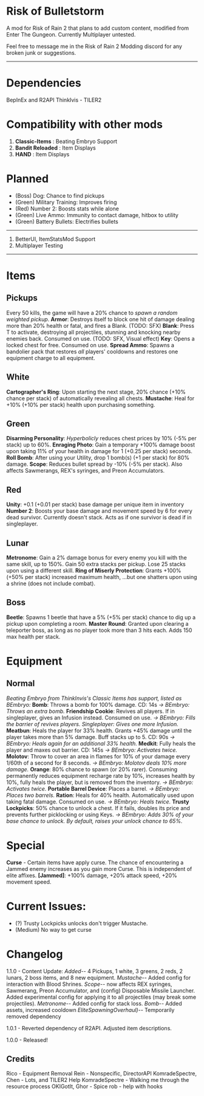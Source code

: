 # Risk of Bulletstorm
A mod for Risk of Rain 2 that plans to add custom content, modified from Enter The Gungeon. Currently Multiplayer untested.

Feel free to message me in the Risk of Rain 2 Modding discord for any broken junk or suggestions.
***
# Dependencies
BepInEx and R2API
ThinkIvis - TILER2

# Compatibility with other mods
1. **Classic-Items** : Beating Embryo Support
2. **Bandit Reloaded** : Item Displays
3. **HAND** : Item Displays

# Planned
* (Boss) Dog: Chance to find pickups
* (Green) Military Training: Improves firing
* (Red) Number 2: Boosts stats while alone
* (Green) Live Ammo: Immunity to contact damage, hitbox to utility
* (Green) Battery Bullets: Electrifies bullets
***
1. BetterUI, ItemStatsMod Support
2. Multiplayer Testing

***
# Items
## Pickups
Every 50 kills, the game will have a 20% chance to *spawn a random weighted pickup*.
**Armor**: Destroys itself to block one hit of damage dealing more than 20% health or fatal, and fires a Blank. (TODO: SFX)
**Blank**: Press T to activate, destroying all projectiles, stunning and knocking nearby enemies back. Consumed on use. (TODO: SFX, Visual effect)
**Key**: Opens a locked chest for free. Consumed on use.
**Spread Ammo**: Spawns a bandolier pack that restores *all* players' cooldowns and restores one equipment charge to all equipment.

## White
**Cartographer's Ring**: Upon starting the next stage, 20% chance (+10% chance per stack) of automatically revealing all chests.
**Mustache**: Heal for +10% (+10% per stack) health upon purchasing something.

## Green
**Disarming Personality**: *Hyperbolicly* reduces chest prices by 10% (-5% per stack) up to 60%.
**Enraging Photo**: Gain a temporary +100% damage boost upon taking 11% of your health in damage for 1 (+0.25 per stack) seconds.
**Roll Bomb**: After using your Utility, drop 1 bomb(s) (+1 per stack) for 80% damage.
**Scope**: Reduces bullet spread by -10% (-5% per stack). Also affects Sawmerangs, REX's syringes, and Preon Accumulators.

## Red
**Unity**: +0.1 (+0.01 per stack) base damage per unique item in inventory
**Number 2**: Boosts your base damage and movement speed by 6 for every dead survivor. Currently doesn't stack. Acts as if one survivor is dead if in singleplayer.

## Lunar
**Metronome**: Gain a 2% damage bonus for every enemy you kill with the same skill, up to 150%. Gain 50 extra stacks per pickup. Lose 25 stacks upon using a different skill.
**Ring of Miserly Protection**: Grants +100%(+50% per stack) increased maximum health, ...but one shatters upon using a shrine (does not include combat).

## Boss
**Beetle**: Spawns 1 beetle that have a 5% (+5% per stack) chance to dig up a pickup upon completing a room.
**Master Round**: Granted upon clearing a teleporter boss, as long as no player took more than 3 hits each. Adds 150 max health per stack.

# Equipment
## Normal
*Beating Embryo from ThinkInvis's Classic Items has support, listed as BEmbryo:*
**Bomb**: Throws a bomb for 100% damage. CD: 14s
*-> BEmbryo: Throws an extra bomb.*
**Friendship Cookie**: Revives all players. If in singleplayer, gives an Infusion instead. Consumed on use. 
*-> BEmbryo: Fills the barrier of revives players. Singleplayer: Gives one more Infusion.*
**Meatbun**: Heals the player for 33% health. Grants +45% damage until the player takes more than 5% damage. Buff stacks up to 5. CD: 90s
*-> BEmbryo: Heals again for an additional 33% health.*
**Medkit**: Fully heals the player and maxes out barrier. CD: 145s
*-> BEmbryo: Activates twice.*
**Molotov**: Throw to cover an area in flames for 10% of your damage every 1/60th of a second for 8 seconds. 
*-> BEmbryo: Molotov deals 10% more damage.*
**Orange**: 80% chance to spawn (or 20% rarer). Consuming permanently reduces equipment recharge rate by 10%, increases health by 10%, fully heals the player, but is removed from the inventory.
*-> BEmbryo: Activates twice.*
**Portable Barrel Device**: Places a barrel.
*-> BEmbryo: Places *two* barrels.*
**Ration**: Heals for 40% health. Automatically used upon taking fatal damage. Consumed on use.
*-> BEmbryo: Heals twice.*
**Trusty Lockpicks**: 50% chance to unlock a chest. If it fails, doubles its price and prevents further picklocking or using Keys.
*-> BEmbryo: Adds 30% of your base chance to unlock. By default, raises your unlock chance to 65%.*

# Special
**Curse** - Certain items have apply curse. The chance of encountering a Jammed enemy increases as you gain more Curse. This is independent of elite affixes.
**[Jammed]**: +100% damage, +20% attack speed, +20% movement speed.

# Current Issues:
* (?) Trusty Lockpicks unlocks don't trigger Mustache.
* (Medium) No way to get curse

# Changelog
1.1.0 - Content Update:
*Added--* 4 Pickups, 1 white, 3 greens, 2 reds, 2 lunars, 2 boss items, and 8 new equipment.
*Mustache--* Added config for interaction with Blood Shrines.
*Scope--* now affects REX syringes, Sawmerang, Preon Accumulator, and (config) Disposable Missile Launcher. Added experimental config for applying it to all projectiles (may break some projectiles).
*Metronome--* Added config for stack loss.
*Bomb--* Added assets, increased cooldown
*EliteSpawningOverhaul)--* Temporarily removed dependency

1.0.1 - Reverted dependency of R2API. Adjusted item descriptions.

1.0.0 - Released!

## Credits
Rico - Equipment Removal
Rein - Nonspecific, DirectorAPI
KomradeSpectre, Chen - Lots, and TILER2 Help
KomradeSpectre - Walking me through the resource process
OKIGotIt, Ghor - Spice
rob - help with hooks
